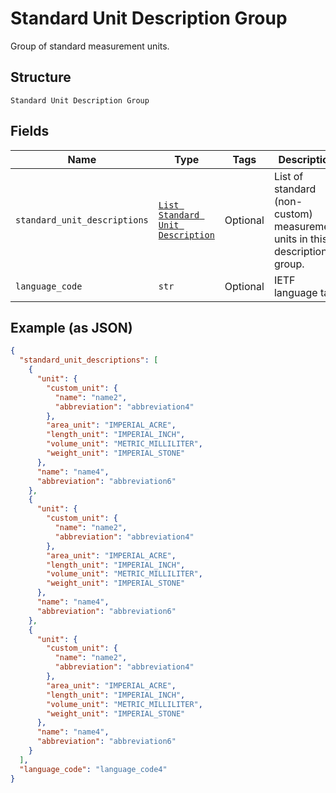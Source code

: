 
# Standard Unit Description Group

Group of standard measurement units.

## Structure

`Standard Unit Description Group`

## Fields

| Name | Type | Tags | Description |
|  --- | --- | --- | --- |
| `standard_unit_descriptions` | [`List Standard Unit Description`](../../doc/models/standard-unit-description.md) | Optional | List of standard (non-custom) measurement units in this description group. |
| `language_code` | `str` | Optional | IETF language tag. |

## Example (as JSON)

```json
{
  "standard_unit_descriptions": [
    {
      "unit": {
        "custom_unit": {
          "name": "name2",
          "abbreviation": "abbreviation4"
        },
        "area_unit": "IMPERIAL_ACRE",
        "length_unit": "IMPERIAL_INCH",
        "volume_unit": "METRIC_MILLILITER",
        "weight_unit": "IMPERIAL_STONE"
      },
      "name": "name4",
      "abbreviation": "abbreviation6"
    },
    {
      "unit": {
        "custom_unit": {
          "name": "name2",
          "abbreviation": "abbreviation4"
        },
        "area_unit": "IMPERIAL_ACRE",
        "length_unit": "IMPERIAL_INCH",
        "volume_unit": "METRIC_MILLILITER",
        "weight_unit": "IMPERIAL_STONE"
      },
      "name": "name4",
      "abbreviation": "abbreviation6"
    },
    {
      "unit": {
        "custom_unit": {
          "name": "name2",
          "abbreviation": "abbreviation4"
        },
        "area_unit": "IMPERIAL_ACRE",
        "length_unit": "IMPERIAL_INCH",
        "volume_unit": "METRIC_MILLILITER",
        "weight_unit": "IMPERIAL_STONE"
      },
      "name": "name4",
      "abbreviation": "abbreviation6"
    }
  ],
  "language_code": "language_code4"
}
```

